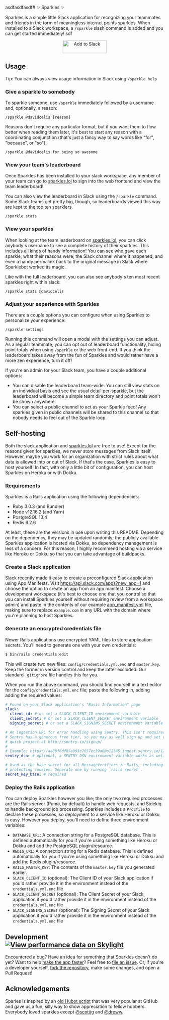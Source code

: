 asdfasdfasdf# ✨ Sparkles ✨

Sparkles is a simple little Slack application for recognizing your teammates and friends in the form of ~~meaningless internet points~~ sparkles. When installed to a Slack workspace, a `/sparkle` slash command is added and you can get started immediately!
sdf
<p align="center">
  <a href="https://slack.com/oauth/v2/authorize?client_id=2647606822032.2647619142080&scope=channels:join,channels:read,commands,groups:read,reactions:read,team:read,users:read,chat:write&user_scope=openid">
    <img alt="Add to Slack" height="40" width="139" src="https://platform.slack-edge.com/img/add_to_slack.png" srcSet="https://platform.slack-edge.com/img/add_to_slack.png 1x, https://platform.slack-edge.com/img/add_to_slack@2x.png 2x"/>
  </a>
</p>

## Usage

Tip: You can always view usage information in Slack using `/sparkle help`

### Give a sparkle to somebody

To sparkle someone, use `/sparkle` immediately followed by a username and, optionally, a reason:

`/sparkle @davidcelis [reason]`

Reasons don't require any particular format, but if you want them to flow better when reading them later, it's best to start any reason with a coordinating conjunction (that's just a fancy way to say words like "for",  "because", or "so").

`/sparkle @davidcelis for being so awesome`

### View your team's leaderboard

Once Sparkles has been installed to your slack workspace, any member of your team can go to [sparkles.lol](https://sparkles.lol) to sign into the web frontend and view the team leaderboard!

You can also view the leaderboard in Slack using the `/sparkle` command. Some Slack teams get pretty big, though, so leaderboards viewed this way are kept to the top ten sparklers.

`/sparkle stats`

### View your sparkles

When looking at the team leaderboard on [sparkles.lol](https://sparkles.lol), you can click anybody's username to see a complete history of their sparkles. This includes all kinds of handy information! You can see who gave each sparkle, what their reasons were, the Slack channel where it happened, and even a handy permalink back to the original message in Slack where Sparklebot worked its magic.

Like with the full leaderboard, you can also see anybody's ten most recent sparkles right within slack:

`/sparkle stats @davidcelis`

### Adjust your experience with Sparkles

There are a couple options you can configure when using Sparkles to personalize your experience:

`/sparkle settings`

Running this command will open a modal with the settings you can adjust. As a regular teammate, you can opt out of leaderboard functionality, hiding point totals when using `/sparkle` or the web front-end. If you think the leaderboard takes away from the fun of Sparkles and would rather have a more zen experience, turn it off!

If you're an admin for your Slack team, you have a couple additional options:

* You can disable the leaderboard team-wide. You can still view stats on an individual basis and see the usual detail per-sparkle, but the leaderboard will become a simple team directory and point totals won't be shown anywhere.
* You can select a public channel to act as your Sparkle feed! Any sparkles given in public channels will be shared to this channel so that nobody needs to feel out of the Sparkle loop.

## Self-hosting

Both the slack application and [sparkles.lol](https://sparkles.lol) are free to use! Except for the reasons given for sparkles, we never store messages from Slack itself. However, maybe you work for an organization with strict rules about what data is allowed into or out of Slack. If that's the case, Sparkles is easy to host yourself! In fact, with only a little bit of configuration, you can host Sparkles on Heroku or with Dokku.

### Requirements

Sparkles is a Rails application using the following dependencies:

* Ruby 3.0.3 (and Bundler)
* Node v12.16.2 (and Yarn)
* PostgreSQL 13.4
* Redis 6.2.6

At least, these are the versions in use upon writing this README. Depending on the dependency, they may be updated randomly; the publicly available Sparkles application is hosted via Dokku, so dependency management is less of a concern. For this reason, I highly recommend hosting via a service like Heroku or Dokku so that you can take advantage of buildpacks.

### Create a Slack application

Slack recently made it easy to create a preconfigured Slack application using App Manifests. Visit https://api.slack.com/apps?new_app=1 and choose the option to create an app from an app manifest. Choose a development workspace (it's best to choose one that you control so that you can install Sparkles yourself without requiring review from a workspace admin) and paste in the contents of our example [app_manifest.yml](config/app_manifest.example.yml) file, making sure to replace `example.com` in any URL with the domain where you're planning to host Sparkles.

### Generate an encrypted credentials file

Newer Rails applications use encrypted YAML files to store application secrets. You'll need to generate one with your own credentials:

```sh
$ bin/rails credentials:edit
```

This will create two new files: `config/credentials.yml.enc` and `master.key`. Keep the former in version control and keep the latter excluded. Our standard `.gitignore` file handles this for you.

When you run the above command, you should find yourself in a text editor for the `config/credentials.yml.enc` file; paste the following in, adding adding the required values:

```yaml
# Found on your Slack application's "Basic Information" page
slack:
  client_id: # or set a SLACK_CLIENT_ID environment variable
  client_secret: # or set a SLACK_CLIENT_SECRET environment variable
  signing_secret: # or set a SLACK_SIGNING_SECRET environment variable

# An ingestion URL for error handling using Sentry. This isn't required, but
# Sentry has a generous free tier, so you may as well sign up and set up a
# quick project at http://sentry.io/signup/
#
# Example: https://aa80f6df85a993c7657ec39a0@o12345.ingest.sentry.io/1234567
sentry_dsn: # optional, a SENTRY_DSN environment variable works as well

# Used as the base secret for all MessageVerifiers in Rails, including the one
# protecting cookies. Generate one by running `rails secret`.
secret_key_base: # required
```

### Deploy the Rails application

You can deploy Sparkles however you like; the only two required processes are the Rails server (Puma, by defualt) to handle web requests, and Sidekiq to handle background job processing. Sparkles includes a `Procfile` to declare these processes, so deployment to a service like Heroku or Dokku is easy. However you deploy, you'll need to define three environment variables:

* `DATABASE_URL`: A connection string for a PostgreSQL database. This is defined automatically for you if you're using something like Heroku or Dokku and add the PostgreSQL plugin/resource.
* `REDIS_URL`: A connection string for a Redis database. This is defined automatically for you if you're using something like Heroku or Dokku and add the Redis plugin/resource.
* `RAILS_MASTER_KEY`: The contents of the `master.key` file you generated earlier.
* `SLACK_CLIENT_ID` (optional): The Client ID of your Slack application if you'd rather provide it in the environment instead of the `credentials.yml.enc` file
* `SLACK_CLIENT_SECRET` (optional): The Client Secret of your Slack application if you'd rather provide it in the environment instead of the `credentials.yml.enc` file
* `SLACK_SIGNING_SECRET` (optional): The Signing Secret of your Slack application if you'd rather provide it in the environment instead of the `credentials.yml.enc` file

## Development [![View performance data on Skylight](https://badges.skylight.io/status/wrjfnvXfyKpB.svg)](https://oss.skylight.io/app/applications/wrjfnvXfyKpB)

Encountered a bug? Have an idea for something that Sparkles doesn't do yet? Want to help [make the app faster](https://oss.skylight.io/app/applications/wrjfnvXfyKpB)? Feel free to [file an issue](https://github.com/davidcelis/sparkles/issues/new). Or, if you're a developer yourself, [fork the repository](https://github.com/davidcelis/sparkles/fork), make some changes, and open a Pull Request!


## Acknowledgements

Sparles is inspired by an [old Hubot script](https://github.com/pmn/sparkles/blob/master/scripts/sparkles.coffee) that was very popular at GitHub and gave us a fun, silly way to show appreciation to fellow hubbers. Everybody loved sparkles except [@scottjg](https://github.com/scottjg) and [@dreww](https://github.com/dreww).
